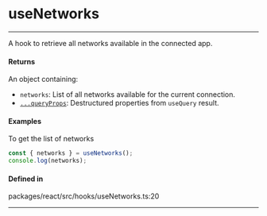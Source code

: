 # useNetworks
---

A hook to retrieve all networks available in the connected app.

#### Returns

An object containing:
- `networks`:  List of all networks available for the current connection.
- [`...queryProps`](https://tanstack.com/query/latest/docs/framework/react/reference/useQuery): Destructured properties from `useQuery` result.

#### Examples

To get the list of networks
```ts
const { networks } = useNetworks();
console.log(networks);
```

#### Defined in
packages/react/src/hooks/useNetworks.ts:20

___
